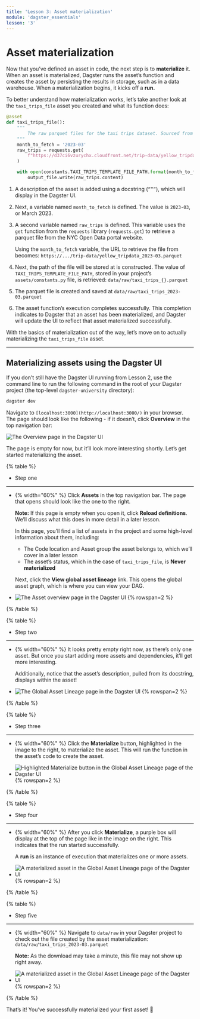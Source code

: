 ```yaml
---
title: 'Lesson 3: Asset materialization'
module: 'dagster_essentials'
lesson: '3'
---
```


# Asset materialization

Now that you’ve defined an asset in code, the next step is to **materialize** it. When an asset is materialized, Dagster runs the asset’s function and creates the asset by persisting the results in storage, such as in a data warehouse. When a materialization begins, it kicks off a **run.**

To better understand how materialization works, let’s take another look at the `taxi_trips_file` asset you created and what its function does:

```python
@asset
def taxi_trips_file():
    """
        The raw parquet files for the taxi trips dataset. Sourced from the NYC Open Data portal.
    """
    month_to_fetch = '2023-03'
    raw_trips = requests.get(
        f"https://d37ci6vzurychx.cloudfront.net/trip-data/yellow_tripdata_{month_to_fetch}.parquet"
    )

    with open(constants.TAXI_TRIPS_TEMPLATE_FILE_PATH.format(month_to_fetch), "wb") as output_file:
        output_file.write(raw_trips.content)
```

1. A description of the asset is added using a docstring (`”””`), which will display in the Dagster UI.
2. Next, a variable named `month_to_fetch` is defined. The value is `2023-03`, or March 2023.
3. A second variable named `raw_trips` is defined. This variable uses the `get` function from the `requests` library (`requests.get`) to retrieve a parquet file from the NYC Open Data portal website.

   Using the `month_to_fetch` variable, the URL to retrieve the file from becomes: `https://.../trip-data/yellow_tripdata_2023-03.parquet`

4. Next, the path of the file will be stored at is constructed. The value of `TAXI_TRIPS_TEMPLATE_FILE_PATH`, stored in your project’s `assets/constants.py` file, is retrieved: `data/raw/taxi_trips_{}.parquet`
5. The parquet file is created and saved at `data/raw/taxi_trips_2023-03.parquet`
6. The asset function’s execution completes successfully. This completion indicates to Dagster that an asset has been materialized, and Dagster will update the UI to reflect that asset materialized successfully.

With the basics of materialization out of the way, let’s move on to actually materializing the `taxi_trips_file` asset.

---

## Materializing assets using the Dagster UI

If you don’t still have the Dagster UI running from Lesson 2, use the command line to run the following command in the root of your Dagster project (the top-level `dagster-university` directory):

```bash
dagster dev
```

Navigate to `[localhost:3000](http://localhost:3000/)` in your browser. The page should look like the following - if it doesn’t, click **Overview** in the top navigation bar:

![The Overview page in the Dagster UI](/images/dagster-essentials/lesson-3/overview-page.png)

The page is empty for now, but it’ll look more interesting shortly. Let’s get started materializing the asset.

{% table %}

- Step one

---

- {% width="60%" %}
  Click **Assets** in the top navigation bar. The page that opens should look like the one to the right.

  **Note:** If this page is empty when you open it, click **Reload definitions**. We’ll discuss what this does in more detail in a later lesson.

  In this page, you’ll find a list of assets in the project and some high-level information about them, including:

  - The Code location and Asset group the asset belongs to, which we’ll cover in a later lesson
  - The asset’s status, which in the case of `taxi_trips_file`, is **Never materialized**

  Next, click the **View global asset lineage** link. This opens the global asset graph, which is where you can view your DAG.

- ![The Asset overview page in the Dagster UI](/images/dagster-essentials/lesson-3/assets-overview.png) {% rowspan=2 %}

{% /table %}

{% table %}

- Step two

---

- {% width="60%" %}
  It looks pretty empty right now, as there’s only one asset. But once you start adding more assets and dependencies, it’ll get more interesting.

  Additionally, notice that the asset’s description, pulled from its docstring, displays within the asset!

- ![The Global Asset Lineage page in the Dagster UI](/images/dagster-essentials/lesson-3/global-asset-view.png) {% rowspan=2 %}

{% /table %}

{% table %}

- Step three

---

- {% width="60%" %}
  Click the **Materialize** button, highlighted in the image to the right, to materialize the asset. This will run the function in the asset’s code to create the asset.

- ![Highlighted Materialize button in the Global Asset Lineage page of the Dagster UI](/images/dagster-essentials/lesson-3/materialize-button.png) {% rowspan=2 %}

{% /table %}

{% table %}

- Step four

---

- {% width="60%" %}
  After you click **Materialize**, a purple box will display at the top of the page like in the image on the right. This indicates that the run started successfully.

  A **run** is an instance of execution that materializes one or more assets.

- ![A materialized asset in the Global Asset Lineage page of the Dagster UI](/images/dagster-essentials/lesson-3/materialized-asset.png) {% rowspan=2 %}

{% /table %}

{% table %}

- Step five

---

- {% width="60%" %}
  Navigate to `data/raw` in your Dagster project to check out the file created by the asset materialization: `data/raw/taxi_trips_2023-03.parquet`

  **Note:** As the download may take a minute, this file may not show up right away.

- ![A materialized asset in the Global Asset Lineage page of the Dagster UI](/images/dagster-essentials/lesson-3/data-raw-parquet.png) {% rowspan=2 %}

{% /table %}

That’s it! You’ve successfully materialized your first asset! 🎉
